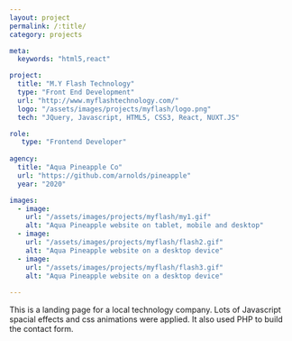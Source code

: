 ```yaml
---
layout: project
permalink: /:title/
category: projects

meta:
  keywords: "html5,react"

project:
  title: "M.Y Flash Technology"
  type: "Front End Development"
  url: "http://www.myflashtechnology.com/"
  logo: "/assets/images/projects/myflash/logo.png"
  tech: "JQuery, Javascript, HTML5, CSS3, React, NUXT.JS"

role:
   type: "Frontend Developer"
   
agency:
  title: "Aqua Pineapple Co"
  url: "https://github.com/arnolds/pineapple"
  year: "2020"

images:
  - image:
    url: "/assets/images/projects/myflash/my1.gif"
    alt: "Aqua Pineapple website on tablet, mobile and desktop"
  - image:
    url: "/assets/images/projects/myflash/flash2.gif"
    alt: "Aqua Pineapple website on a desktop device"
  - image:
    url: "/assets/images/projects/myflash/flash3.gif"
    alt: "Aqua Pineapple website on a desktop device"
  
---
```

<p>This is a landing page for a local technology company. Lots of Javascript spacial effects and css animations were applied.
It also used PHP to build the contact form.</p>
